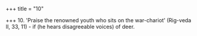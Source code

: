 +++
title = "10"

+++
10. 'Praise the renowned youth who sits on the war-chariot' (Rig-veda II, 33, 11) - if (he hears disagreeable voices) of deer.
